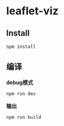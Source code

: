# leaflet-viz

## Install
```bash
npm install
```

## 编译
**debug模式**
```bash
npm run dev
```
**输出**
```bash
npm run build
```
